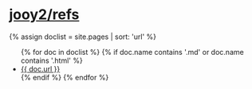 # [jooy2/refs](https://github.com/jooy2/refs)

{% assign doclist = site.pages | sort: 'url'  %}
<ul>
{% for doc in doclist %}
{% if doc.name contains '.md' or doc.name contains '.html' %}
<li><a href="{{ site.baseurl }}{{ doc.url }}">{{ doc.url }}</a></li>
{% endif %}
{% endfor %}
</ul>
